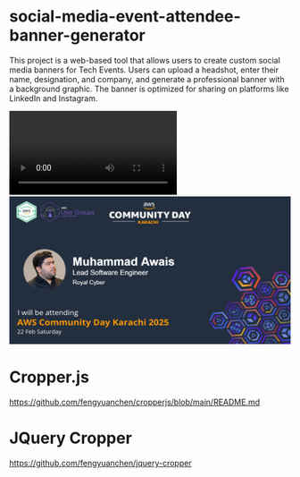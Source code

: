 # social-media-event-attendee-banner-generator
This project is a web-based tool that allows users to create custom social media banners for Tech Events. Users can upload a headshot, enter their name, designation, and company, and generate a professional banner with a background graphic. The banner is optimized for sharing on platforms like LinkedIn and Instagram.

<video controls src="demo/demo video.mp4" title="social media event attendee banner generator"></video>
![Banner Demo](demo/Muhammad_Awais_aws_banner.png)

# Cropper.js
https://github.com/fengyuanchen/cropperjs/blob/main/README.md

# JQuery Cropper
https://github.com/fengyuanchen/jquery-cropper